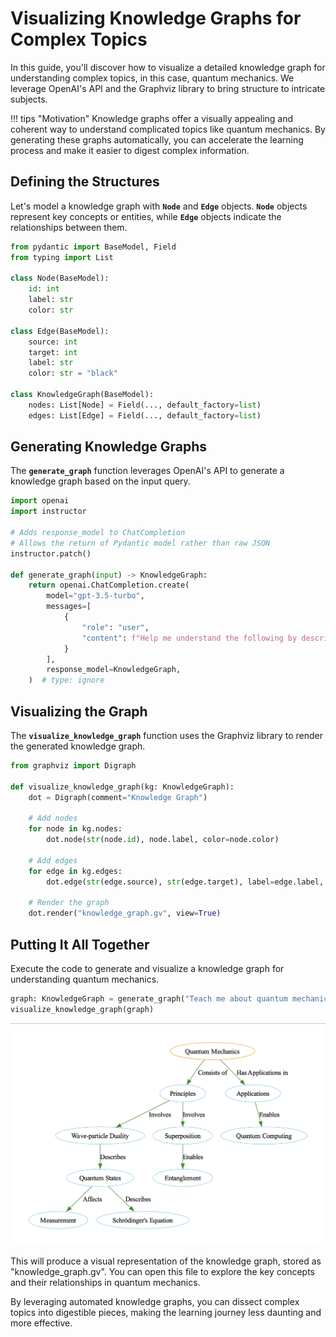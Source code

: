 # Visualizing Knowledge Graphs for Complex Topics

In this guide, you'll discover how to visualize a detailed knowledge graph for understanding complex topics, in this case, quantum mechanics. We leverage OpenAI's API and the Graphviz library to bring structure to intricate subjects.

!!! tips "Motivation"
    Knowledge graphs offer a visually appealing and coherent way to understand complicated topics like quantum mechanics. By generating these graphs automatically, you can accelerate the learning process and make it easier to digest complex information.

## Defining the Structures

Let's model a knowledge graph with **`Node`** and **`Edge`** objects. **`Node`** objects represent key concepts or entities, while **`Edge`** objects indicate the relationships between them.

```python
from pydantic import BaseModel, Field
from typing import List

class Node(BaseModel):
    id: int
    label: str
    color: str

class Edge(BaseModel):
    source: int
    target: int
    label: str
    color: str = "black"

class KnowledgeGraph(BaseModel):
    nodes: List[Node] = Field(..., default_factory=list)
    edges: List[Edge] = Field(..., default_factory=list)
```

## Generating Knowledge Graphs

The **`generate_graph`** function leverages OpenAI's API to generate a knowledge graph based on the input query.

```python
import openai
import instructor

# Adds response_model to ChatCompletion
# Allows the return of Pydantic model rather than raw JSON
instructor.patch()

def generate_graph(input) -> KnowledgeGraph:
    return openai.ChatCompletion.create(
        model="gpt-3.5-turbo",
        messages=[
            {
                "role": "user",
                "content": f"Help me understand the following by describing it as a detailed knowledge graph: {input}",
            }
        ],
        response_model=KnowledgeGraph,
    )  # type: ignore
```

## Visualizing the Graph

The **`visualize_knowledge_graph`** function uses the Graphviz library to render the generated knowledge graph.

```python
from graphviz import Digraph

def visualize_knowledge_graph(kg: KnowledgeGraph):
    dot = Digraph(comment="Knowledge Graph")

    # Add nodes
    for node in kg.nodes:
        dot.node(str(node.id), node.label, color=node.color)

    # Add edges
    for edge in kg.edges:
        dot.edge(str(edge.source), str(edge.target), label=edge.label, color=edge.color)

    # Render the graph
    dot.render("knowledge_graph.gv", view=True)
```

## Putting It All Together

Execute the code to generate and visualize a knowledge graph for understanding quantum mechanics.

```python
graph: KnowledgeGraph = generate_graph("Teach me about quantum mechanics")
visualize_knowledge_graph(graph)
```

![Knowledge Graph](knowledge_graph.png)

This will produce a visual representation of the knowledge graph, stored as "knowledge_graph.gv". You can open this file to explore the key concepts and their relationships in quantum mechanics.

By leveraging automated knowledge graphs, you can dissect complex topics into digestible pieces, making the learning journey less daunting and more effective.